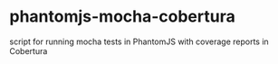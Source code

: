 phantomjs-mocha-cobertura
=========================

script for running mocha tests in PhantomJS with coverage reports in Cobertura